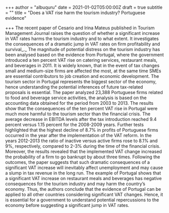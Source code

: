 +++
author = "albuquru"
date = 2021-01-02T05:00:00Z
draft = true
subtitle = ""
title = "Does a VAT rise harm the tourism industry? Portuguese evidence"

+++
The recent paper of Cesario and Irina Mateus published in Tourism Management Journal raises the question of whether a significant increase in VAT rates harms the tourism industry and to what extent. It investigates the consequences of a dramatic jump in VAT rates on firm profitability and survival_._ The magnitude of potential distress on the tourism industry has been analysed based on the evidence from Portugal, where the government introduced a ten percent VAT rise on catering services, restaurant meals, and beverages in 2011. It is widely known, that in the event of tax changes small and medium-size firms are affected the most, at the same time SMEs are essential contributors to job creation and economic development. The tourism sector in Portugal represents the biggest sector of the economy, hence understanding the potential inferences of future tax-related proposals is essential. The paper analyzed 23,388 Portuguese firms related to food and beverage service activities, the analysis is based on the accounting data obtained for the period from 2003 to 2013. The results show that the consequences of the ten percent VAT rise in Portugal were much more harmful to the tourism sector than the financial crisis. The average decrease in EBITDA levels after the tax introduction reached 9.4 percent versus 1.15 percent for the 2008-2009 years. Further tests highlighted that the highest decline of 8.7% in profits of Portuguese firms occurred in the year after the implementation of the VAT reform. In the years 2012-2013 the ratio of inactive versus active firms rose to 8.1% and 9%, respectively, compared to 2-3% during the time of the financial crisis. Moreover, the results revealed that the implemented VAT change increased the probability of a firm to go bankrupt by about three times. Following the outcomes, the paper suggests that such dramatic consequences of a significant VAT increase will inevitably affect unemployment and may cause a slump in tax revenue in the long run. The example of Portugal shows that a significant VAT increase on restaurant meals and beverages has negative consequences for the tourism industry and may harm the country’s economy. Thus, the authors conclude that the evidence of Portugal can be applied to all other countries considering significant VAT changes. Hence, it is essential for a government to understand potential repercussions to the economy before suggesting a significant jump in VAT rates.